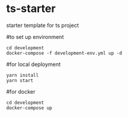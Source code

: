# ts-starter

starter template for ts project

#to set up environment

```
cd development
docker-compose -f development-env.yml up -d
```

#for local deployment

```
yarn install
yarn start
```

#for docker

```
cd development
docker-compose up
```

